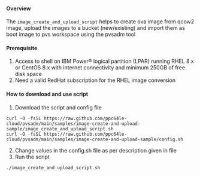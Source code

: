 #### Overview
The `image_create_and_upload_script` helps to create ova image from qcow2 image, upload the images to a bucket (new/existing) and import them as boot image to pvs workspace using the pvsadm tool
#### Prerequisite
1. Access to shell on IBM Power® logical partition (LPAR) running RHEL 8.x or CentOS 8.x with internet connectivity and minimum 250GB of free disk space
2. Need a valid RedHat subscription for the RHEL image conversion
#### How to download and use script
1. Download the script and config file
```
curl -O -fsSL https://raw.github.com/ppc64le-cloud/pvsadm/main/samples/image-create-and-upload-sample/image_create_and_upload_script.sh
curl -O -fsSL https://raw.github.com/ppc64le-cloud/pvsadm/main/samples/image-create-and-upload-sample/config.sh
```
2. Change values in the config.sh file as per description given in file
3. Run the script
```
./image_create_and_upload_script.sh